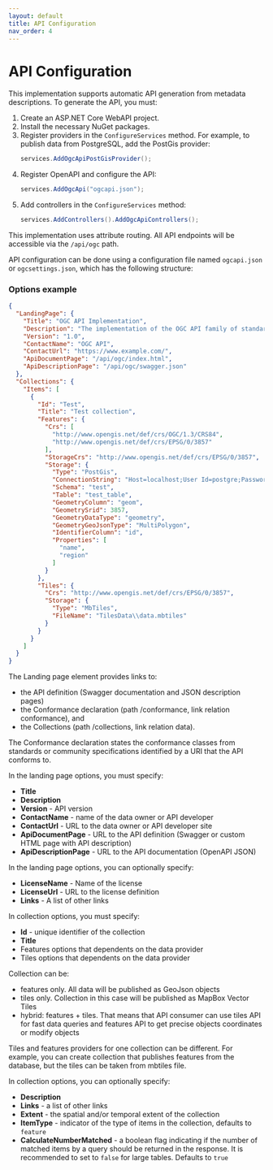 ```yaml
---
layout: default
title: API Configuration
nav_order: 4
---
```


# API Configuration

This implementation supports automatic API generation from metadata descriptions. To generate the API, you must:

1. Create an ASP.NET Core WebAPI project.
2. Install the necessary NuGet packages.
3. Register providers in the `ConfigureServices` method. For example, to publish data from PostgreSQL, add the PostGis provider:
   ```csharp
   services.AddOgcApiPostGisProvider();
   ```
4. Register OpenAPI and configure the API:
   ```csharp
   services.AddOgcApi("ogcapi.json");
   ```
5. Add controllers in the `ConfigureServices` method:
   ```csharp
   services.AddControllers().AddOgcApiControllers();
   ```

This implementation uses attribute routing. All API endpoints will be accessible via the `/api/ogc` path.

API configuration can be done using a configuration file named `ogcapi.json` or `ogcsettings.json`, which has the following structure:

### Options example

```json
{
  "LandingPage": {
    "Title": "OGC API Implementation",
    "Description": "The implementation of the OGC API family of standards that being developed to make it easy for anyone to provide geospatial data to the web",
    "Version": "1.0",
    "ContactName": "OGC API",
    "ContactUrl": "https://www.example.com/",
    "ApiDocumentPage": "/api/ogc/index.html",
    "ApiDescriptionPage": "/api/ogc/swagger.json"
  },
  "Collections": {
    "Items": [
      {
        "Id": "Test",
        "Title": "Test collection",
        "Features": {
          "Crs": [
            "http://www.opengis.net/def/crs/OGC/1.3/CRS84",
            "http://www.opengis.net/def/crs/EPSG/0/3857"
          ],
          "StorageCrs": "http://www.opengis.net/def/crs/EPSG/0/3857",
          "Storage": {
            "Type": "PostGis",
            "ConnectionString": "Host=localhost;User Id=postgre;Password=myStrongP@ssword;Database=Tests;Port=5432;Timeout=50;",
            "Schema": "test",
            "Table": "test_table",
            "GeometryColumn": "geom",
            "GeometrySrid": 3857,
            "GeometryDataType": "geometry",
            "GeometryGeoJsonType": "MultiPolygon",
            "IdentifierColumn": "id",
            "Properties": [
              "name",
              "region"
            ]
          }
        },
        "Tiles": {
          "Crs": "http://www.opengis.net/def/crs/EPSG/0/3857",
          "Storage": {
            "Type": "MbTiles",
            "FileName": "TilesData\\data.mbtiles"
          }
        }
      }
    ]
  }
}
```

The Landing page element provides links to:
- the API definition (Swagger documentation and JSON description pages)
- the Conformance declaration (path /conformance, link relation conformance), and
- the Collections (path /collections, link relation data).

The Conformance declaration states the conformance classes from standards or community specifications identified by a URI that the API conforms to.

In the landing page options, you must specify:
- **Title**
- **Description**
- **Version** - API version
- **ContactName** - name of the data owner or API developer
- **ContactUrl** - URL to the data owner or API developer site
- **ApiDocumentPage** - URL to the API definition (Swagger or custom HTML page with API description)
- **ApiDescriptionPage** - URL to the API documentation (OpenAPI JSON)

In the landing page options, you can optionally specify:
- **LicenseName** - Name of the license
- **LicenseUrl** - URL to the license definition
- **Links** - A list of other links

In collection options, you must specify:
- **Id** - unique identifier of the collection
- **Title**
- Features options that dependents on the data provider
- Tiles options that dependents on the data provider

Collection can be:
- features only. All data will be published as GeoJson objects
- tiles only. Collection in this case will be published as MapBox Vector Tiles
- hybrid: features + tiles. That means that API consumer can use tiles API for fast data queries and features API to get precise objects coordinates or modify objects

Tiles and features providers for one collection can be different. For example, you can create collection that publishes features from the database, but the tiles can be taken from mbtiles file.

In collection options, you can optionally specify:
- **Description**
- **Links** - a list of other links
- **Extent** - the spatial and/or temporal extent of the collection
- **ItemType** - indicator of the type of items in the collection, defaults to `feature`
- **CalculateNumberMatched** - a boolean flag indicating if the number of matched items by a query should be returned in the response. It is recommended to set to `false` for large tables. Defaults to `true`
